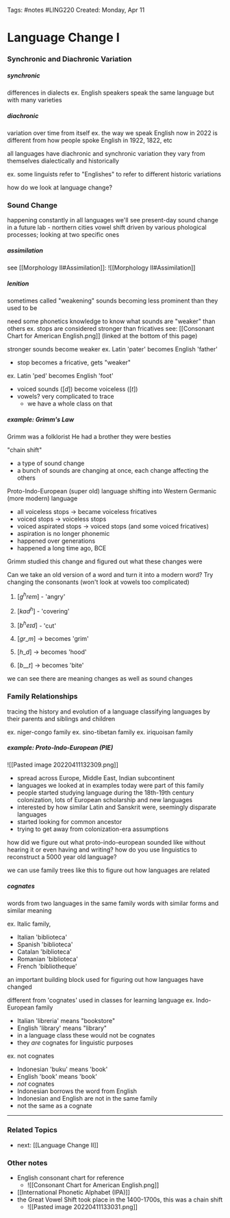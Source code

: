 Tags: #notes #LING220
Created: Monday, Apr 11

# Language Change I
### Synchronic and Diachronic Variation
##### synchronic
differences in dialects
ex. English speakers speak the same language but with many varieties

##### diachronic
variation over time from itself
ex. the way we speak English now in 2022 is different from how people spoke English in 1922, 1822, etc

all languages have diachronic and synchronic variation
they vary from themselves dialectically and historically

ex. some linguists refer to "Englishes" to refer to different historic variations

how do we look at language change?

### Sound Change
happening constantly in all languages
we'll see present-day sound change in a future lab - northern cities vowel shift
driven by various phological processes; looking at two specific ones

##### assimilation
see [[Morphology II#Assimilation]]:
![[Morphology II#Assimilation]]

##### lenition
sometimes called "weakening"
sounds becoming less prominent than they used to be

need some phonetics knowledge to know what sounds are "weaker" than others
ex. stops are considered stronger than fricatives
see: [[Consonant Chart for American English.png]] (linked at the bottom of this page)

stronger sounds become weaker
ex. Latin 'pater' becomes English 'father'
- stop becomes a fricative, gets "weaker"

ex. Latin 'ped' becomes English 'foot'
- voiced sounds ($[d]$) become voiceless ($[t]$)
- vowels? very complicated to trace
	- we have a whole class on that

##### example: Grimm's Law
Grimm was a folklorist
He had a brother they were besties

"chain shift"
- a type of sound change
- a bunch of sounds are changing at once, each change affecting the others

Proto-Indo-European (super old) language shifting into Western Germanic (more modern) language
- all voiceless stops -> became voiceless fricatives
- voiced stops -> voiceless stops
- voiced aspirated stops -> voiced stops (and some voiced fricatives)
- aspiration is no longer phonemic
- happened over generations
- happened a long time ago, BCE

Grimm studied this change and figured out what these changes were

Can we take an old version of a word and turn it into a modern word?
Try changing the consonants (won't look at vowels too complicated)
1. $[g^hrem]$ - 'angry'
2. $[kad^h]$ - 'covering'
3. $[b^heɪd]$ - 'cut'

1. $[gr\_m]$ -> becomes 'grim'
2. $[h\_d]$ -> becomes 'hood'
3. $[b\_\_t]$ -> becomes 'bite'

we can see there are meaning changes as well as sound changes

### Family Relationships
tracing the history and evolution of a language
classifying languages by their parents and siblings and children

ex. niger-congo family
ex. sino-tibetan family
ex. iriquoisan family

##### example: Proto-Indo-European (PIE)
![[Pasted image 20220411132309.png]]
- spread across Europe, Middle East, Indian subcontinent
- languages we looked at in examples today were part of this family
- people started studying language during the 18th-19th century colonization, lots of European scholarship and new languages
- interested by how similar Latin and Sanskrit were, seemingly disparate languages
- started looking for common ancestor
- trying to get away from colonization-era assumptions

how did we figure out what proto-indo-european sounded like without hearing it or even having and writing? how do you use linguistics to reconstruct a 5000 year old language?

we can use family trees like this to figure out how languages are related

##### cognates
words from two languages in the same family
words with similar forms and similar meaning

ex. Italic family,
- Italian 'biblioteca'
- Spanish 'biblioteca'
- Catalan 'biblioteca'
- Romanian 'biblioteca'
- French 'bibliotheque'

an important building block used for figuring out how languages have changed

different from 'cognates' used in classes for learning language
ex. Indo-European family
- Italian 'libreria' means "bookstore"
- English 'library' means "library"
- in a language class these would not be cognates
- they *are* cognates for linguistic purposes

ex. not cognates
- Indonesian 'buku' means 'book'
- English 'book' means 'book'
- *not* cognates
- Indonesian borrows the word from English
- Indonesian and English are not in the same family
- not the same as a cognate



---

### Related Topics
- next: [[Language Change II]]



### Other notes
- English consonant chart for reference
	- ![[Consonant Chart for American English.png]]
- [[International Phonetic Alphabet (IPA)]]
- the Great Vowel Shift took place in the 1400-1700s, this was a chain shift
	- ![[Pasted image 20220411133031.png]]